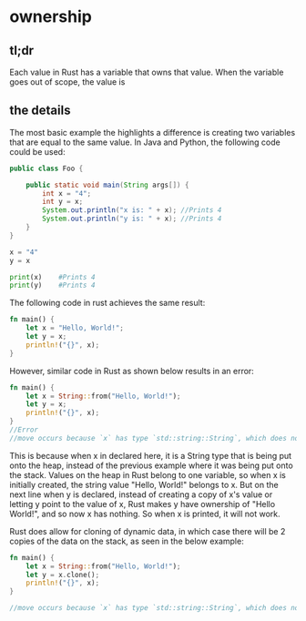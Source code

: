 # ownership

## tl;dr

Each value in Rust has a variable that owns that value. When the variable goes out of scope, the value is 


## the details

The most basic example the highlights a difference is creating two variables that are equal to the same value. In Java and Python, the following code could be used:

```java
public class Foo {

    public static void main(String args[]) {
        int x = "4";
        int y = x;
        System.out.println("x is: " + x); //Prints 4
        System.out.println("y is: " + x); //Prints 4
    }
}
```

```python
x = "4"
y = x

print(x)    #Prints 4
print(y)    #Prints 4
```

The following code in rust achieves the same result:

```rust
fn main() {
    let x = "Hello, World!";
    let y = x;
    println!("{}", x);
}
```

However, similar code in Rust as shown below results in an error:

```rust
fn main() {
    let x = String::from("Hello, World!");
    let y = x;
    println!("{}", x);
}
//Error
//move occurs because `x` has type `std::string::String`, which does not implement the `Copy` trait
```

This is because when x in declared here, it is a String type that is being put onto the heap, instead of the previous example where it was being put onto the stack. Values on the heap in Rust belong to one variable, so when x is initially created, the string value "Hello, World!" belongs to x. But on the next line when y is declared, instead of creating a copy of x's value or letting y point to the value of x, Rust makes y have ownership of "Hello World!", and so now x has nothing. So when x is printed, it will not work. 

Rust does allow for cloning of dynamic data, in which case there will be 2 copies of the data on the stack, as seen in the below example:

```rust
fn main() {
    let x = String::from("Hello, World!");
    let y = x.clone();
    println!("{}", x);
}

//move occurs because `x` has type `std::string::String`, which does not implement the `Copy` trait
```